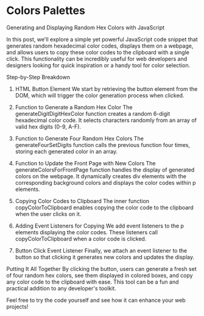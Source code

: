 # Colors Palettes

 Generating and Displaying Random Hex Colors with JavaScript

 In this post, we'll explore a simple yet powerful JavaScript code snippet that generates random hexadecimal color codes, displays them on a webpage, and allows users to copy these color codes to the clipboard with a single click. This functionality can be incredibly useful for web developers and designers looking for quick inspiration or a handy tool for color selection.


 Step-by-Step Breakdown

1. HTML Button Element
We start by retrieving the button element from the DOM, which will trigger the color generation process when clicked.

2. Function to Generate a Random Hex Color
The generateDigitDigitHexColor function creates a random 6-digit hexadecimal color code. It selects characters randomly from an array of valid hex digits (0-9, A-F).

3. Function to Generate Four Random Hex Colors
The generateFourSetDigits function calls the previous function four times, storing each generated color in an array.

4. Function to Update the Front Page with New Colors
The generateColorsForFrontPage function handles the display of generated colors on the webpage. It dynamically creates div elements with the corresponding background colors and displays the color codes within p elements.

5. Copying Color Codes to Clipboard
The inner function copyColorToClipboard enables copying the color code to the clipboard when the user clicks on it.

6. Adding Event Listeners for Copying
We add event listeners to the p elements displaying the color codes. These listeners call copyColorToClipboard when a color code is clicked.

7. Button Click Event Listener
Finally, we attach an event listener to the button so that clicking it generates new colors and updates the display.

Putting It All Together
By clicking the button, users can generate a fresh set of four random hex colors, see them displayed in colored boxes, and copy any color code to the clipboard with ease. This tool can be a fun and practical addition to any developer's toolkit.

Feel free to try the code yourself and see how it can enhance your web projects!


